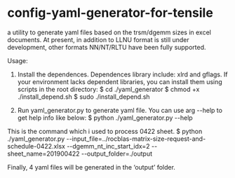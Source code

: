 # config-yaml-generator-for-tensile
a utility to generate yaml files based on the trsm/dgemm sizes in excel documents. At present, in addition to LLNU format is still under development, other formats NN/NT/RLTU have been fully supported. 

Usage:
1.	Install the dependences. Dependences library include: xlrd and gflags. If your environment lacks dependent libraries, you can install them using scripts in the root directory:
$ cd ./yaml_generator
$ chmod +x ./install_depend.sh
$ sudo ./install_depend.sh

2.	Run yaml_generator.py to generate yaml file.
You can use arg --help to get help info like below:
$ python ./yaml_generator.py --help 

This is the command which i used to process 0422 sheet.
$ python ./yaml_generator.py --input_file=../rocblas-matrix-size-request-and-schedule-0422.xlsx --dgemm_nt_inc_start_idx=2 --sheet_name=201900422 --output_folder=./output

Finally, 4 yaml files  will be generated in the ‘output’ folder.
